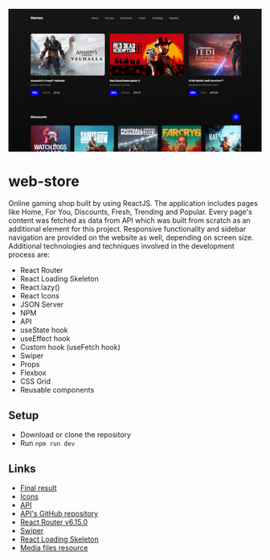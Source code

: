 ![Alt games](https://raw.githubusercontent.com/artyom285/portfolio/master/assets/portfolio/web-store.png)

# web-store

Online gaming shop built by using ReactJS. The application includes pages like Home, For You, Discounts, Fresh, Trending and Popular. Every page's content was fetched as data from API which was built from scratch as an additional element for this project. Responsive functionality and sidebar navigation are provided on the website as well, depending on screen size. Additional technologies and techniques involved in the development process are:

* React Router
* React Loading Skeleton
* React.lazy()
* React Icons
* JSON Server
* NPM
* API
* useState hook
* useEffect hook
* Custom hook (useFetch hook)
* Swiper
* Props
* Flexbox
* CSS Grid
* Reusable components

## Setup

* Download or clone the repository
* Run ```npm run dev```

## Links

* [Final result](https://games285.netlify.app/)
* [Icons](https://react-icons.github.io/react-icons/)
* [API](https://games-api-m8ak.onrender.com/games)
* [API's GitHub repository](https://github.com/artyom285/web-store-api)
* [React Router v6.15.0](https://reactrouter.com/en/main)
* [Swiper](https://swiperjs.com/)
* [React Loading Skeleton](https://www.npmjs.com/package/react-loading-skeleton)
* [Media files resource](https://store.epicgames.com/en-US/)